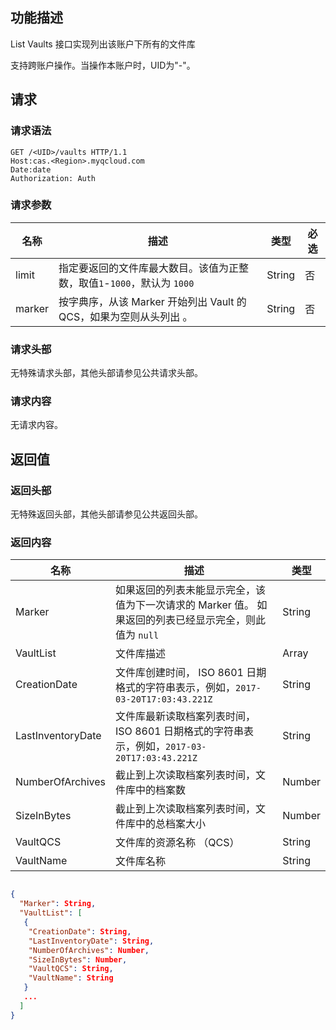 ## 功能描述

List Vaults 接口实现列出该账户下所有的文件库

支持跨账户操作。当操作本账户时，UID为"-"。

## 请求

### 请求语法

```HTTP
GET /<UID>/vaults HTTP/1.1
Host:cas.<Region>.myqcloud.com
Date:date
Authorization: Auth
```

### 请求参数

| 名称     | 描述                                       | 类型     | 必选   |
| ------ | ---------------------------------------- | ------ | ---- |
| limit  | 指定要返回的文件库最大数目。该值为正整数，取值`1`-`1000`，默认为 `1000` | String | 否    |
| marker | 按字典序，从该 Marker 开始列出 Vault 的 QCS，如果为空则从头列出 。 | String | 否    |

### 请求头部

无特殊请求头部，其他头部请参见公共请求头部。

### 请求内容

无请求内容。

## 返回值

### 返回头部

无特殊返回头部，其他头部请参见公共返回头部。

### 返回内容

| 名称                | 描述                                       | 类型     |
| ----------------- | ---------------------------------------- | ------ |
| Marker            | 如果返回的列表未能显示完全，该值为下一次请求的 Marker 值。 如果返回的列表已经显示完全，则此值为 `null` | String |
| VaultList         | 文件库描述                                    | Array  |
| CreationDate      | 文件库创建时间， ISO 8601 日期格式的字符串表示，例如，`2017-03-20T17:03:43.221Z` | String |
| LastInventoryDate | 文件库最新读取档案列表时间， ISO 8601 日期格式的字符串表示，例如，`2017-03-20T17:03:43.221Z` | String |
| NumberOfArchives  | 截止到上次读取档案列表时间，文件库中的档案数                   | Number |
| SizeInBytes       | 截止到上次读取档案列表时间，文件库中的总档案大小                 | Number |
| VaultQCS          | 文件库的资源名称 （QCS）                    | String |
| VaultName         | 文件库名称                                    | String |

```JSON

{
  "Marker": String,
  "VaultList": [ 
   {
    "CreationDate": String,
    "LastInventoryDate": String,
    "NumberOfArchives": Number,
    "SizeInBytes": Number,
    "VaultQCS": String,
    "VaultName": String
   }
   ...
  ]
}
```
